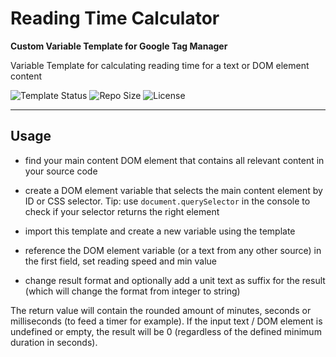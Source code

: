 # Reading Time Calculator 

**Custom Variable Template for Google Tag Manager**

Variable Template for calculating reading time for a text or DOM element content

![Template Status](https://img.shields.io/badge/Community%20Template%20Gallery%20Status-submitted-orange) ![Repo Size](https://img.shields.io/github/repo-size/mbaersch/reading-time-calculator) ![License](https://img.shields.io/github/license/mbaersch/reading-time-calculator)

---

## Usage
- find your main content DOM element that contains all relevant content in your source code 

- create a DOM element variable that selects the main content element by ID or CSS selector. Tip: use `document.querySelector` in the console to check if your selector returns the right element 

- import this template and create a new variable using the template

- reference the DOM element variable (or a text from any other source) in the first field, set reading speed and min value

- change result format and optionally add a unit text as suffix for the result (which will change the format from integer to string)

The return value will contain the rounded amount of minutes, seconds or milliseconds (to feed a timer for example). If the input text / DOM element is undefined or empty, the result will be 0 (regardless of the defined minimum duration in seconds).  

